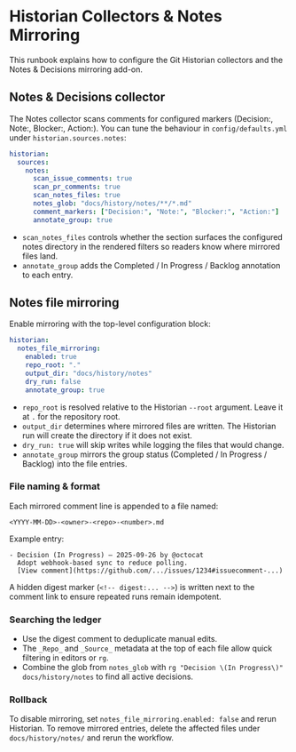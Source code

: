 # Historian Collectors & Notes Mirroring

This runbook explains how to configure the Git Historian collectors and the Notes & Decisions mirroring add-on.

## Notes & Decisions collector

The Notes collector scans comments for configured markers (Decision:, Note:, Blocker:, Action:). You can tune the behaviour in `config/defaults.yml` under `historian.sources.notes`:

```yaml
historian:
  sources:
    notes:
      scan_issue_comments: true
      scan_pr_comments: true
      scan_notes_files: true
      notes_glob: "docs/history/notes/**/*.md"
      comment_markers: ["Decision:", "Note:", "Blocker:", "Action:"]
      annotate_group: true
```

* `scan_notes_files` controls whether the section surfaces the configured notes directory in the rendered filters so readers know where mirrored files land.
* `annotate_group` adds the Completed / In Progress / Backlog annotation to each entry.

## Notes file mirroring

Enable mirroring with the top-level configuration block:

```yaml
historian:
  notes_file_mirroring:
    enabled: true
    repo_root: "."
    output_dir: "docs/history/notes"
    dry_run: false
    annotate_group: true
```

* `repo_root` is resolved relative to the Historian `--root` argument. Leave it at `.` for the repository root.
* `output_dir` determines where mirrored files are written. The Historian run will create the directory if it does not exist.
* `dry_run: true` will skip writes while logging the files that would change.
* `annotate_group` mirrors the group status (Completed / In Progress / Backlog) into the file entries.

### File naming & format

Each mirrored comment line is appended to a file named:

```
<YYYY-MM-DD>-<owner>-<repo>-<number>.md
```

Example entry:

```
- Decision (In Progress) — 2025-09-26 by @octocat
  Adopt webhook-based sync to reduce polling.
  [View comment](https://github.com/.../issues/1234#issuecomment-...)
```

A hidden digest marker (`<!-- digest:... -->`) is written next to the comment link to ensure repeated runs remain idempotent.

### Searching the ledger

* Use the digest comment to deduplicate manual edits.
* The `_Repo_` and `_Source_` metadata at the top of each file allow quick filtering in editors or `rg`.
* Combine the glob from `notes_glob` with `rg "Decision \(In Progress\)" docs/history/notes` to find all active decisions.

### Rollback

To disable mirroring, set `notes_file_mirroring.enabled: false` and rerun Historian. To remove mirrored entries, delete the affected files under `docs/history/notes/` and rerun the workflow.
